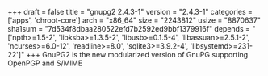 +++
draft = false
title = "gnupg2 2.4.3-1"
version = "2.4.3-1"
categories = ['apps', 'chroot-core']
arch = "x86_64"
size = "2243812"
usize = "8870637"
sha1sum = "7d534f8dbaa280522efd7b2592ed9bbf1379916f"
depends = "['npth>=1.5-2', 'libksba>=1.3.5-2', 'libusb>=0.1.5-4', 'libassuan>=2.5.1-2', 'ncurses>=6.0-12', 'readline>=8.0', 'sqlite3>=3.9.2-4', 'libsystemd>=231-22']"
+++
GnuPG2 is the new modularized version of GnuPG supporting OpenPGP and S/MIME